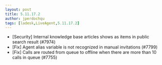 ```yaml
---
layout: post
title: 5.11.17.2
author: jperdochqu
tags: [ladesk,LiveAgent,5.11.17.2]
---
```


- [Security] Internal knowledge base articles shows as items in public search result (#7974)
- [Fix] Agent alias variable is not recognized in manual invitations (#7799)
- [Fix] Calls are routed from queue to offline when there are more than 10 calls in queue (#7755)

